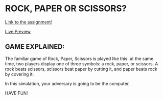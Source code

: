 # ROCK, PAPER OR SCISSORS?
[Link to the assignment!](https://www.theodinproject.com/lessons/foundations-rock-paper-scissors) 

[Live Preview](https://isadoritas.github.io/rock-paper-scissors/)

## GAME EXPLAINED:
The familiar game of Rock, Paper, Scissors is played like this: at the same time, two players display one of three symbols: a rock, paper, or scissors. A rock beats scissors, scissors beat paper by cutting it, and paper beats rock by covering it. 

In this simulation, your adversary is going to be the computer, 

HAVE FUN!

